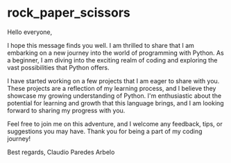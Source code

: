 # rock_paper_scissors

Hello everyone,

I hope this message finds you well. I am thrilled to share that I am embarking on a new journey into the world of programming with Python. As a beginner, I am diving into the exciting realm of coding and exploring the vast possibilities that Python offers.

I have started working on a few projects that I am eager to share with you. These projects are a reflection of my learning process, and I believe they showcase my growing understanding of Python. I'm enthusiastic about the potential for learning and growth that this language brings, and I am looking forward to sharing my progress with you.

Feel free to join me on this adventure, and I welcome any feedback, tips, or suggestions you may have. Thank you for being a part of my coding journey!

Best regards,
Claudio Paredes Arbelo
